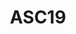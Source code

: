 ---
title: "ASC19"
description: "ASC19 in Dalian, China"
pubDate: "2019"
heroImage: "/ASC19.jpg"
---